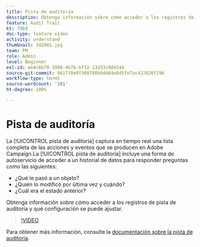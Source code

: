 ```yaml
---
title: Pista de auditoría
description: Obtenga información sobre cómo acceder a los registros de pista de auditoría y qué configuración se puede ajustar.
feature: Audit Trail
kt: 7969
doc-type: feature video
activity: understand
thumbnail: 342081.jpg
team: PM
role: Admin
level: Beginner
exl-id: ee4c6b70-3998-4b7b-bf12-13d33c984344
source-git-commit: 461770e8f308780b0d4d4e0d5fe7ac422020f196
workflow-type: tm+mt
source-wordcount: '101'
ht-degree: 100%

---
```


# Pista de auditoría

La [!UICONTROL pista de auditoría] captura en tiempo real una lista completa de las acciones y eventos que se producen en Adobe Campaign.La [!UICONTROL pista de auditoría] incluye una forma de autoservicio de acceder a un historial de datos para responder preguntas como las siguientes:

* ¿Qué le pasó a un objeto?
* ¿Quién lo modificó por última vez y cuándo?
* ¿Cuál era el estado anterior?

Obtenga información sobre cómo acceder a los registros de pista de auditoría y qué configuración se puede ajustar.

>[!VIDEO](https://video.tv.adobe.com/v/342081?quality=12)

Para obtener más información, consulte la [documentación sobre la pista de auditoría](https://experienceleague.adobe.com/docs/campaign-classic/using/monitoring-campaign-classic/production-procedures/audit-trail.html?lang=es).
